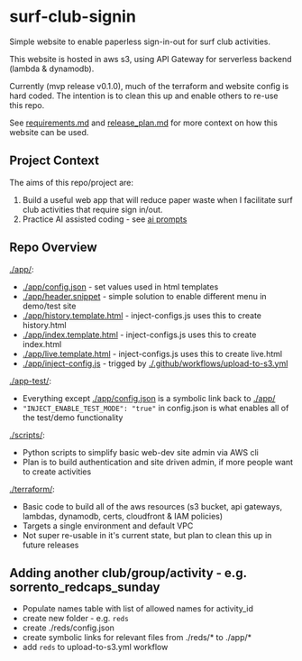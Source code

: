 # surf-club-signin
Simple website to enable paperless sign-in-out for surf club activities.

This website is hosted in aws s3, using API Gateway for serverless backend (lambda & dynamodb).

Currently (mvp release v0.1.0), much of the terraform and website config is hard coded.
The intention is to clean this up and enable others to re-use this repo.

See [requirements.md](./docs/requirements.md) and [release_plan.md](./docs/release_plan.md) for more context on how this website can be used.

## Project Context

The aims of this repo/project are:
1. Build a useful web app that will reduce paper waste when I facilitate surf club activities that require sign in/out.
1. Practice AI assisted coding - see [ai prompts](./.github/co-pilot/)

## Repo Overview

[./app/](./app/):
- [./app/config.json](./app/config.json) - set values used in html templates
- [./app/header.snippet](./app/header.snippet) - simple solution to enable different menu in demo/test site  
- [./app/history.template.html](./app/history.template.html) - inject-configs.js uses this to create history.html
- [./app/index.template.html](./app/index.template.html) - inject-configs.js uses this to create index.html
- [./app/live.template.html](./app/index.template.html) - inject-configs.js uses this to create live.html
- [./app/inject-config.js](./app/inject-config.js) - trigged by [./.github/workflows/upload-to-s3.yml](./.github/workflows/upload-to-s3.yml)

[./app-test/](./app-test/):
- Everything except [./app/config.json](./app/config.json) is a symbolic link back to [./app/](./app/)
- `"INJECT_ENABLE_TEST_MODE": "true"` in config.json is what enables all of the test/demo functionality 

[./scripts/](./scripts/):
- Python scripts to simplify basic web-dev site admin via AWS cli
- Plan is to build authentication and site driven admin, if more people want to create activities

[./terraform/](./terraform/):
- Basic code to build all of the aws resources (s3 bucket, api gateways, lambdas, dynamodb, certs, cloudfront & IAM policies)
- Targets a single environment and default VPC
- Not super re-usable in it's current state, but plan to clean this up in future releases

## Adding another club/group/activity - e.g. sorrento_redcaps_sunday
- Populate names table with list of allowed names for activity_id
- create new folder - e.g. `reds`
- create ./reds/config.json
- create symbolic links for relevant files from ./reds/* to ./app/* 
- add `reds` to upload-to-s3.yml workflow
